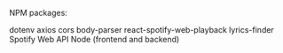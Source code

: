 NPM packages:

dotenv
axios
cors
body-parser
react-spotify-web-playback
lyrics-finder
Spotify Web API Node (frontend and backend)
